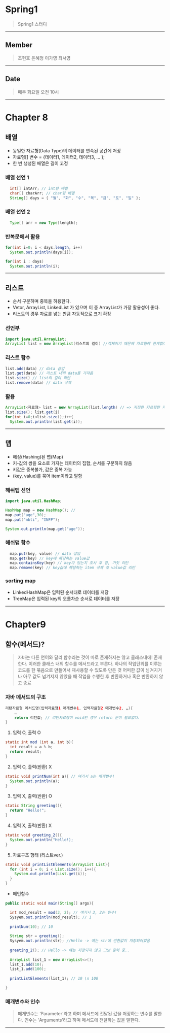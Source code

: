 # Spring1
> Spring1 스터디
--------

## Member
> 조현호 윤혜정 이가영 최서영

---

## Date
> 매주 화요일 오전 10시

---

# Chapter 8
  ## 배열
  - 동일한 자료형(Data Type)의 데이터를 연속된 공간에 저장
  - 자료형[] 변수 = {데이터1, 데이터2, 데이터3, ... };
  - 한 번 생성된 배열은 길이 고정

  ### 배열 선언 1
``` java
  int[] intArr; // int형 배열
  char[] charArr; // char형 배열
  String[] days = { "월", "화", "수", "목", "금", "토", "일" };
```

  ### 배열 선언 2
``` java
  Type[] arr = new Type[length];
```

  ### 반복문에서 활용
``` java
for(int i=0; i < days.length, i++)
  System.out.println(days[i]);

for(int i : days)
  System.out.println(i);
```
---

  ## 리스트
  - 순서 구분하며 중복을 허용한다.
  - Vetor, ArrayList, LinkedList 가 있으며 이 중  ArrayList가 가장 활용성이 좋다.
  - 리스트의 경우 자료를 넣는 만큼 자동적으로 크기 확장

  ### 선언부
  ``` java
  import java.util.ArrayList;
  ArrayList list = new ArrayList(리스트의 길이) //객체이기 때문에 자료형에 관계없이 모두 저장 가능
  ```

  ### 리스트 함수
  ``` java
  list.add(data) // data 삽입
  list.get(data) // 리스트 내의 data를 가져옴
  list.size() // list의 길이 리턴
  list.remove(data) // data 삭제
  ```
  ### 활용
  ``` java
  ArrayList<자료형> list = new ArrayList(list.length) // => 지정한 자료형만 저장 가능
  list.size(); list.get(i)
  for(int i=0;i<list.size();i++{
    System.out.println(list.get(i));
  ```

---

## 맵
- 해싱(Hashing)된 맵(Map)
- 키-값의 쌍을 요소로 가지는 데이터의 집합, 순서를 구분하지 않음
- 키값은 중복불가, 값은 중복 가능
- (key, value)를 묶어 item이라고 말함

### 해쉬맵 선언
``` java
import java.util.HashMap;

HashMap map = new HashMap(); // 
map.put("age",30);
map.put("mbti", "INFP");

System.out.println(map.get("age"));
```

### 해쉬맵 함수
``` java
  map.put(key, value) // data 삽입
  map.get(key) // key에 해당하는 value값
  map.containsKey(key) // key가 있는지 조사 후 참, 거짓 리턴
  map.remove(key) // key값에 해당하는 item 삭제 후 value값 리턴
```

### sorting map
- LinkedHashMap은 입력된 순서대로 데이터를 저장
- TreeMap은 입력된 key의 오름차순 순서로 데이터를 저장

---

# Chapter9
## 함수(메서드)?
> 자바는 다른 언어와 달리 함수라는 것이 따로 존재하지는 않고 클래스내에! 존재한다.
> 이러한 클래스 내의 함수를 메서드라고 부른다.
> 하나의 작업단위를 이루는 코드를 한 묶음으로 만들어서 재사용할 수 있도록 만든 것
> 어떠한 값이 넘겨지거나 아무 값도 넘겨지지 않았을 때 작업을 수행한 후 반환하거나 혹은 반환하지 않고 종료

### 자바 메서드의 구조
```java
리턴자료형 메서드명(입력자료형1 매개변수1, 입력자료형2 매개변수2, …){
	…
	return 리턴값; // 리턴자료형이 void인 경우 return 문이 필요없다.
}
```

1. 입력 O, 출력 O
```java
static int mod (int a, int b){
  int result = a % b;
  return result;
}
```

2. 입력 O, 출력(반환) X
```java
static void printNum(int a){ // 여기서 a는 매개변수!
  System.out.println(a);
}
```

3. 입력 X, 출력(반환) O
```java
static String greeting(){
  return "Hello!";
}
```

4. 입력 X, 출력(반환) X
```java
static void greeting_2(){
  System.out.println("Hello!);
}
```

5. 자료구조 형태 (리스트ver.)
```java
static void printListElements(ArrayList List){
  for (int i = 0; i < List.size(); i++){
    System.out.println(List.get(i));
  }
}
```

- 메인함수
```java
public static void main(String[] args){

  int mod_result = mod(3, 2); // 여기서 3, 2는 인수!
  Sysyem.out.println(mod_result); // 1
  
  printNum(10); // 10
  
  String str = greeting();
  Sysyem.out.println(str); //Hello -> 얘는 str에 반환값이 저장되어있음
  
  greeting_2(); // Hello -> 얘는 저장되지 않고 그냥 출력 중..
  
  ArrayList list_1 = new ArrayList<>();
  list_1.add(10);
  list_1.add(100);
  
  printListElements(list_1); // 10 \n 100

}
```

### 매개변수와 인수
> 매개변수는 ‘Parameter’라고 하며 메서드에 전달된 값을 저장하는 변수를 말한다.
> 인수는 ‘Arguments’라고 하며 메서드에 전달하는 값을 말한다.

---